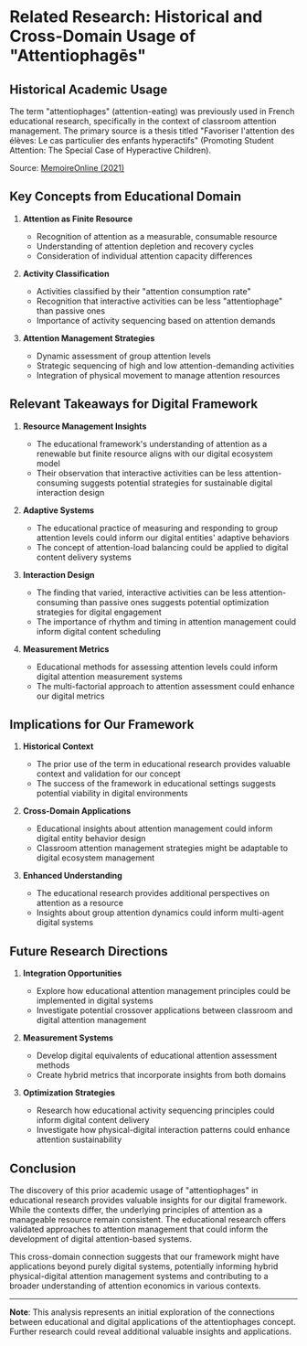 # Related Research: Historical and Cross-Domain Usage of "Attentiophagēs"

## Historical Academic Usage

The term "attentiophages" (attention-eating) was previously used in French educational research, specifically in the context of classroom attention management. The primary source is a thesis titled "Favoriser l'attention des élèves: Le cas particulier des enfants hyperactifs" (Promoting Student Attention: The Special Case of Hyperactive Children).

Source: [MemoireOnline (2021)](https://www.memoireonline.com/11/21/12395/m_Favoriser-l-attention-des-eleves-Le-cas-particulier-des-enfants-hyperactifs4.html)

## Key Concepts from Educational Domain

1. **Attention as Finite Resource**
   - Recognition of attention as a measurable, consumable resource
   - Understanding of attention depletion and recovery cycles
   - Consideration of individual attention capacity differences

2. **Activity Classification**
   - Activities classified by their "attention consumption rate"
   - Recognition that interactive activities can be less "attentiophage" than passive ones
   - Importance of activity sequencing based on attention demands

3. **Attention Management Strategies**
   - Dynamic assessment of group attention levels
   - Strategic sequencing of high and low attention-demanding activities
   - Integration of physical movement to manage attention resources

## Relevant Takeaways for Digital Framework

1. **Resource Management Insights**
   - The educational framework's understanding of attention as a renewable but finite resource aligns with our digital ecosystem model
   - Their observation that interactive activities can be less attention-consuming suggests potential strategies for sustainable digital interaction design

2. **Adaptive Systems**
   - The educational practice of measuring and responding to group attention levels could inform our digital entities' adaptive behaviors
   - The concept of attention-load balancing could be applied to digital content delivery systems

3. **Interaction Design**
   - The finding that varied, interactive activities can be less attention-consuming than passive ones suggests potential optimization strategies for digital engagement
   - The importance of rhythm and timing in attention management could inform digital content scheduling

4. **Measurement Metrics**
   - Educational methods for assessing attention levels could inform digital attention measurement systems
   - The multi-factorial approach to attention assessment could enhance our digital metrics

## Implications for Our Framework

1. **Historical Context**
   - The prior use of the term in educational research provides valuable context and validation for our concept
   - The success of the framework in educational settings suggests potential viability in digital environments

2. **Cross-Domain Applications**
   - Educational insights about attention management could inform digital entity behavior design
   - Classroom attention management strategies might be adaptable to digital ecosystem management

3. **Enhanced Understanding**
   - The educational research provides additional perspectives on attention as a resource
   - Insights about group attention dynamics could inform multi-agent digital systems

## Future Research Directions

1. **Integration Opportunities**
   - Explore how educational attention management principles could be implemented in digital systems
   - Investigate potential crossover applications between classroom and digital attention management

2. **Measurement Systems**
   - Develop digital equivalents of educational attention assessment methods
   - Create hybrid metrics that incorporate insights from both domains

3. **Optimization Strategies**
   - Research how educational activity sequencing principles could inform digital content delivery
   - Investigate how physical-digital interaction patterns could enhance attention sustainability

## Conclusion

The discovery of this prior academic usage of "attentiophages" in educational research provides valuable insights for our digital framework. While the contexts differ, the underlying principles of attention as a manageable resource remain consistent. The educational research offers validated approaches to attention management that could inform the development of digital attention-based systems.

This cross-domain connection suggests that our framework might have applications beyond purely digital systems, potentially informing hybrid physical-digital attention management systems and contributing to a broader understanding of attention economics in various contexts.

---

**Note**: This analysis represents an initial exploration of the connections between educational and digital applications of the attentiophages concept. Further research could reveal additional valuable insights and applications.
